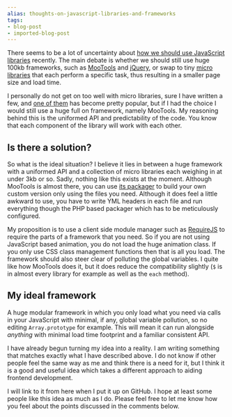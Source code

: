 ```yaml
---
alias: thoughts-on-javascript-libraries-and-frameworks
tags:
- blog-post
- imported-blog-post
---
```



There seems to be a lot of uncertainty about [how we should use JavaScript libraries](http://addyosmani.com/blog/prosconsmicroframeworks/) recently. The main debate is whether we should still use huge 100kb frameworks, such as [MooTools](http://mootools.net/) and [jQuery](http://jquery.com/), or swap to tiny [micro libraries](http://microjs.com/) that each perform a specific task, thus resulting in a smaller page size and load time.

I personally do not get on too well with micro libraries, sure I have written a few, and [one of them](https://github.com/Wolfy87/EventEmitter) has become pretty popular, but if I had the choice I would still use a huge full on framework, namely MooTools. My reasoning behind this is the uniformed API and predictability of the code. You know that each component of the library will work with each other.

## Is there a solution?

So what is the ideal situation? I believe it lies in between a huge framework with a uniformed API and a collection of micro libraries each weighing in at under 3kb or so. Sadly, nothing like this exists at the moment. Although MooTools is almost there, you can use [its packager](https://github.com/kamicane/packager) to build your own custom version only using the files you need. Although it does feel a little awkward to use, you have to write YML headers in each file and run everything though the PHP based packager which has to be meticulously configured.

My proposition is to use a client side module manager such as [RequireJS](http://requirejs.org/) to require the parts of a framework that you need. So if you are not using JavaScript based animation, you do not load the huge animation class. If you only use CSS class management functions then that is all you load. The framework should also steer clear of polluting the global variables. I quite like how MooTools does it, but it does reduce the compatibility slightly (`$` is in almost every library for example as well as the `each` method).

## My ideal framework

A huge modular framework in which you only load what you need via calls in your JavaScript with minimal, if any, global variable pollution, so no editing `Array.prototype` for example. This will mean it can run alongside _anything_ with minimal load time footprint and a familiar consistent API.

I have already begun turning my idea into a reality. I am writing something that matches exactly what I have described above. I do not know if other people feel the same way as me and think there is a need for it, but I think it is a good and useful idea which takes a different approach to aiding frontend development.

I will link to it from here when I put it up on GitHub. I hope at least some people like this idea as much as I do. Please feel free to let me know how you feel about the points discussed in the comments below.
